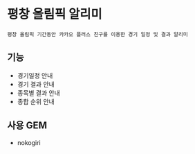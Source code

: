 # 평창 올림픽 알리미
```
평창 올림픽 기간동안 카카오 플러스 친구를 이용한 경기 일정 및 결과 알리미
```
## 기능
- 경기일정 안내
- 경기 결과 안내
- 종목별 결과 안내
- 종합 순위 안내

## 사용 GEM
- nokogiri
